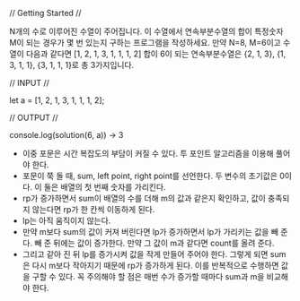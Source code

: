 // Getting Started //

N개의 수로 이루어진 수열이 주어집니다. 이 수열에서 연속부분수열의 합이 특정숫자 M이 되는 경우가 몇 번 있는지 구하는 프로그램을 작성하세요. 만약 N=8, M=6이고 수열이 다음과 같다면 [1, 2, 1, 3, 1, 1, 1, 2] 합이 6이 되는 연속부분수열은 {2, 1, 3}, {1, 3, 1, 1}, {3, 1, 1, 1}로 총 3가지입니다.

// INPUT //

let a = [1, 2, 1, 3, 1, 1, 1, 2];

// OUTPUT //

console.log(solution(6, a)) -> 3

- 이중 포문은 시간 복잡도의 부담이 커질 수 있다. 투 포인트 알고리즘을 이용해 풀어야 한다.
- 포문이 쭉 돌 때, sum, left point, right point를 선언한다. 두 변수의 초기값은 0이다. 이 둘은 배열의 첫 번째 숫자를 가리킨다.
- rp가 증가하면서 sum이 배열의 수를 더해 m의 값과 같은지 확인하고, 값이 충족되지 않는다면 rp가 한 칸씩 이동하게 된다.
- lp는 아직 움직이지 않는다.
- 만약 m보다 sum의 값이 커져 버린다면 lp가 증가하면서 lp가 가리키는 값을 빼 준다. 빼 준 뒤에는 값이 증가한다. 만약 그 값이 m과 같다면 count를 올려 준다.
- 그리고 같아 진 뒤 lp를 증가시켜 값을 작게 만들어 주어야 한다. 그렇게 되면 sum은 다시 m보다 작아지기 때문에 rp가 증가하게 된다. 이를 반복적으로 수행하면 값을 구할 수 있다. 꼭 주의해야 할 점은 매번 수가 증가할 때마다 sum과 m을 비교해야 한다.
